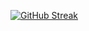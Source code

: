 [![GitHub Streak](https://github-readme-streak-stats.herokuapp.com?user=Do%20Trung%20Hau)](https://git.io/streak-stats)
